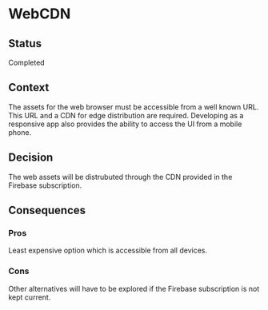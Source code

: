 # WebCDN

## Status
Completed

## Context
The assets for the web browser must be accessible from a well known URL. This URL and a CDN for edge distribution are required. Developing as a responsive app also provides the ability to access the UI from a mobile phone.

## Decision
The web assets will be distrubuted through the CDN provided in the Firebase subscription.

## Consequences

### Pros
Least expensive option which is accessible from all devices.

### Cons
Other alternatives will have to be explored if the Firebase subscription is not kept current.